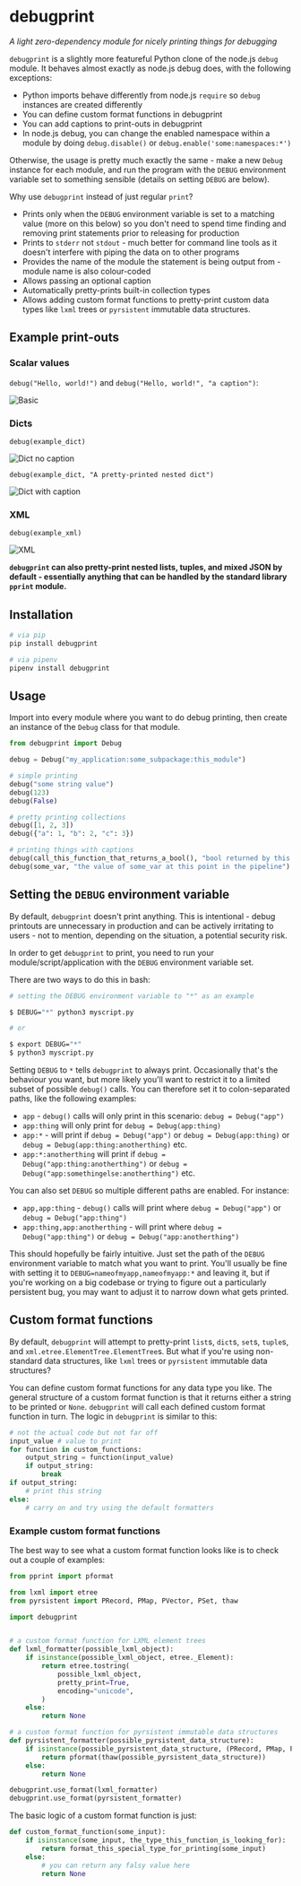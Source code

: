 # debugprint

*A light zero-dependency module for nicely printing things for debugging*

`debugprint` is a slightly more featureful Python clone of the node.js `debug` module. It behaves almost exactly as node.js debug does, with the following exceptions:

 - Python imports behave differently from node.js `require` so `debug` instances are created differently
 - You can define custom format functions in debugprint
 - You can add captions to print-outs in debugprint
 - In node.js debug, you can change the enabled namespace within a module by doing `debug.disable()` or `debug.enable('some:namespaces:*')`

Otherwise, the usage is pretty much exactly the same - make a new `Debug` instance for each module, and run the program with the `DEBUG` environment variable set to something sensible (details on setting `DEBUG` are below).

Why use `debugprint` instead of just regular `print`?

 - Prints only when the `DEBUG` environment variable is set to a matching value (more on this below) so you don't need to spend time finding and removing print statements prior to releasing for production
 - Prints to `stderr` not `stdout` - much better for command line tools as it doesn't interfere with piping the data on to other programs
 - Provides the name of the module the statement is being output from - module name is also colour-coded
 - Allows passing an optional caption
 - Automatically pretty-prints built-in collection types
 - Allows adding custom format functions to pretty-print custom data types like `lxml` trees or `pyrsistent` immutable data structures.

## Example print-outs

### Scalar values

`debug("Hello, world!")` and `debug("Hello, world!", "a caption")`:

![Basic](https://github.com/phil-arh/debugprint/blob/master/screenshots/basic.png)

### Dicts

`debug(example_dict)`

![Dict no caption](https://github.com/phil-arh/debugprint/blob/master/screenshots/dict_no_caption.png)

`debug(example_dict, "A pretty-printed nested dict")`

![Dict with caption](https://github.com/phil-arh/debugprint/blob/master/screenshots/dict_caption.png)

### XML

`debug(example_xml)`

![XML](https://github.com/phil-arh/debugprint/blob/master/screenshots/xml.png)

**`debugprint` can also pretty-print nested lists, tuples, and mixed JSON by default - essentially anything that can be handled by the standard library `pprint` module.**

## Installation

```bash
# via pip
pip install debugprint

# via pipenv
pipenv install debugprint

```

## Usage

Import into every module where you want to do debug printing, then create an instance of the `Debug` class for that module.

```python
from debugprint import Debug

debug = Debug("my_application:some_subpackage:this_module")

# simple printing
debug("some string value")
debug(123)
debug(False)

# pretty printing collections
debug([1, 2, 3])
debug({"a": 1, "b": 2, "c": 3})

# printing things with captions
debug(call_this_function_that_returns_a_bool(), "bool returned by this function")
debug(some_var, "the value of some_var at this point in the pipeline")

```

## Setting the `DEBUG` environment variable

By default, `debugprint` doesn't print anything. This is intentional - debug printouts are unnecessary in production and can be actively irritating to users - not to mention, depending on the situation, a potential security risk.

In order to get `debugprint` to print, you need to run your module/script/application with the `DEBUG` environment variable set.

There are two ways to do this in bash:

```bash
# setting the DEBUG environment variable to "*" as an example

$ DEBUG="*" python3 myscript.py

# or

$ export DEBUG="*"
$ python3 myscript.py
```

Setting `DEBUG` to `*` tells `debugprint` to always print. Occasionally that's the behaviour you want, but more likely you'll want to restrict it to a limited subset of possible `debug()` calls. You can therefore set it to colon-separated paths, like the following examples:

 - `app` - `debug()` calls will only print in this scenario: `debug = Debug("app")`
 - `app:thing` will only print for `debug = Debug(app:thing)`
 - `app:*` - will print if `debug = Debug("app")` or `debug = Debug(app:thing)` or `debug = Debug(app:thing:anotherthing)` etc.
 - `app:*:anotherthing` will print if `debug = Debug("app:thing:anotherthing")` or `debug = Debug("app:somethingelse:anotherthing")` etc.

You can also set `DEBUG` so multiple different paths are enabled. For instance:

 - `app,app:thing` - `debug()` calls will print where `debug = Debug("app")` or `debug = Debug("app:thing")`
 - `app:thing,app:anotherthing` - will print where `debug = Debug("app:thing")` or `debug = Debug("app:anotherthing")`

This should hopefully be fairly intuitive. Just set the path of the `DEBUG` environment variable to match what you want to print. You'll usually be fine with setting it to `DEBUG=nameofmyapp,nameofmyapp:*` and leaving it, but if you're working on a big codebase or trying to figure out a particularly persistent bug, you may want to adjust it to narrow down what gets printed.

## Custom format functions

By default, `debugprint` will attempt to pretty-print `list`s, `dict`s, `set`s, `tuple`s, and `xml.etree.ElementTree.ElementTree`s. But what if you're using non-standard data structures, like `lxml` trees or `pyrsistent` immutable data structures?

You can define custom format functions for any data type you like. The general structure of a custom format function is that it returns either a string to be printed or `None`. `debugprint` will call each defined custom format function in turn. The logic in `debugprint` is similar to this:

```python
# not the actual code but not far off
input_value # value to print
for function in custom_functions:
    output_string = function(input_value)
    if output_string:
        break
if output_string:
    # print this string
else:
    # carry on and try using the default formatters
```

### Example custom format functions

The best way to see what a custom format function looks like is to check out a couple of examples:

```python
from pprint import pformat

from lxml import etree
from pyrsistent import PRecord, PMap, PVector, PSet, thaw

import debugprint


# a custom format function for LXML element trees
def lxml_formatter(possible_lxml_object):
    if isinstance(possible_lxml_object, etree._Element):
        return etree.tostring(
            possible_lxml_object,
            pretty_print=True,
            encoding="unicode",
        )
    else:
        return None

# a custom format function for pyrsistent immutable data structures
def pyrsistent_formatter(possible_pyrsistent_data_structure):
    if isinstance(possible_pyrsistent_data_structure, (PRecord, PMap, PVector, PSet)):
        return pformat(thaw(possible_pyrsistent_data_structure))
    else:
        return None

debugprint.use_format(lxml_formatter)
debugprint.use_format(pyrsistent_formatter)
```

The basic logic of a custom format function is just:

```python
def custom_format_function(some_input):
    if isinstance(some_input, the_type_this_function_is_looking_for):
        return format_this_special_type_for_printing(some_input)
    else:
        # you can return any falsy value here
        return None
```
